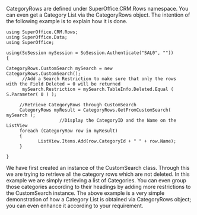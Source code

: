 <properties date="2016-05-11"
SortOrder="11"
/>

 

CategoryRows are defined under SuperOffice.CRM.Rows namespace. You can even get a Category List via the CategoryRows object. The intention of the following example is to explain how it is done.

```
using SuperOffice.CRM.Rows;
using SuperOffice.Data;
using SuperOffice;
 
using(SoSession mySession = SoSession.Authenticate("SAL0", ""))
{
 
CategoryRows.CustomSearch mySearch = new
CategoryRows.CustomSearch();
      //Add a Search Restriction to make sure that only the rows
with the Field Deleted = 0 will be returned
      mySearch.Restriction = mySearch.TableInfo.Deleted.Equal (
S.Parameter( 0 ) );
 
     //Retrieve CategoryRows through CustomSearch
     CategoryRows myResult = CategoryRows.GetFromCustomSearch(
mySearch );
                    //Display the CategoryID and the Name on the
ListView
     foreach (CategoryRow row in myResult)
     {
            ListView.Items.Add(row.CategoryId + " " + row.Name);
     }
 
}
```

 

We have first created an instance of the CustomSearch class. Through this we are trying to retrieve all the category rows which are not deleted. In this example we are simply retrieving a list of Categories. You can even group those categories according to their headings by adding more restrictions to the CustomSearch instance. The above example is a very simple demonstration of how a Category List is obtained via CategoryRows object; you can even enhance it according to your requirement.
